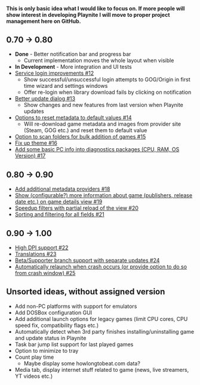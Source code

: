 #### This is only basic idea what I would like to focus on. If more people will show interest in developing Playnite I will move to proper project management here on GitHub.

## 0.70 -> 0.80

* **Done** - Better notification bar and progress bar
    * Current implementation moves the whole layout when visible
* **In Development** - More integration and UI tests
* [Service login improvements #12](../issues/12)
    * Show successful/unsuccessful login attempts to GOG/Origin in first time wizard and settings windows
    * Offer re-login when library download fails by clicking on notification
* [Better update dialog #13](../../issues/13)
    * Show changes and new features from last version when Playnite updates
* [Options to reset metadata to default values #14](../../issues/14)
    * Will re-download game metadata and images from provider site (Steam, GOG etc.) and reset them to default value
* [Option to scan folders for bulk addition of games #15](../../issues/15)
* [Fix up theme #16](../../issues/16)
* [Add some basic PC info into diagnostics packages (CPU, RAM, OS Version) #17](../../issues/17)

## 0.80 -> 0.90

* [Add additional metadata providers #18](../../issues/18)
* [Show (configurable?) more information about game (publishers, release date etc.) on game details view #19](../../issues/19)
* [Speedup filters with partial reload of the view #20](../../issues/20)
* [Sorting and filtering for all fields #21](../../issues/21)

## 0.90 -> 1.00
* [High DPI support #22](../../issues/22)
* [Translations #23](../../issues/23)
* [Beta/Supporter branch support with separate updates #24](../../issues/24)
* [Automatically relaunch when crash occurs (or provide option to do so from crash window) #25](../../issues/25)

## Unsorted ideas, without assigned version
* Add non-PC platforms with support for emulators
* Add DOSBox configuration GUI
* Add additional launch options for legacy games (limit CPU cores, CPU speed fix, compatibility flags etc.)
* Automatically detect when 3rd party finishes installing/uninstalling game and update status in Playnite
* Task bar jump list support for last played games
* Option to minimize to tray
* Count play time
    * Maybe display some howlongtobeat.com data?
* Media tab, display internet stuff related to game (news, live streamers, YT videos etc.)
